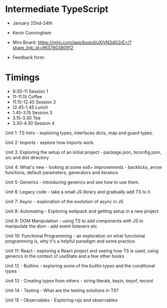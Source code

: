 # Intermediate TypeScript

- January 22nd-24th
- Kevin Cunningham

- Miro Board: https://miro.com/app/board/uXjVN3dG2rE=/?share_link_id=963790380912
- Feedback form: 


# Timings


- 9:30-11 Session 1
- 11-11.15 Coffee
- 11.15-12.45 Session 2
- 12.45-1.45 Lunch
- 1.45-3.15 Session 3
- 3.15-3.30 Tea
- 3.30-4.30 Session 4


Unit 1: TS Intro - exploring types, interfaces dicts, map and guard types.

Unit 2: Imports - explore how imports work

Unit 3: Exploring the setup of an initial project - package.json, tsconfig.json, src and dist directory

Unit 4: What's new - looking at some es6+ improvements - backticks, arrow functions, default parameters, generators and iterators

Unit 5: Generics - Introducing generics and see how to use them.

Unit 6: Legacy code - take a small JS library and gradually add TS to it.

Unit 7: Async - exploration of the evolution of async in JS

Unit 8: Automating - Exploring webpack and getting setup in a new project

Unit 9: DOM Manipulation - using TS to add components with JS to manipulate the dom - add event listeners etc

Unit 10: Functional Programming - an exploration on what functional programming is, why it's a helpful paradigm and some practice

Unit 11: React - exploring a React project and seeing how TS is used, using generics in the context of useState and a few other hooks

Unit 12 - Builtins - exploring some of the builtin types and the conditional types

Unit 13 - Creating types from others - string literals, keyin, keyof, record

Unit 14 - Testing - What are the testing solutions in TS?

Unit 15 - Observables - Exploring rxjs and observables
 
